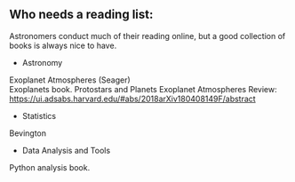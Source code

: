 ## Who needs a reading list:
Astronomers conduct much of their reading online, but a good collection of books is always nice to have. 

* Astronomy

Exoplanet Atmospheres (Seager)		
Exoplanets book.
Protostars and Planets
Exoplanet Atmospheres Review:
   https://ui.adsabs.harvard.edu/#abs/2018arXiv180408149F/abstract

* Statistics

Bevington

* Data Analysis and Tools

Python analysis book.

